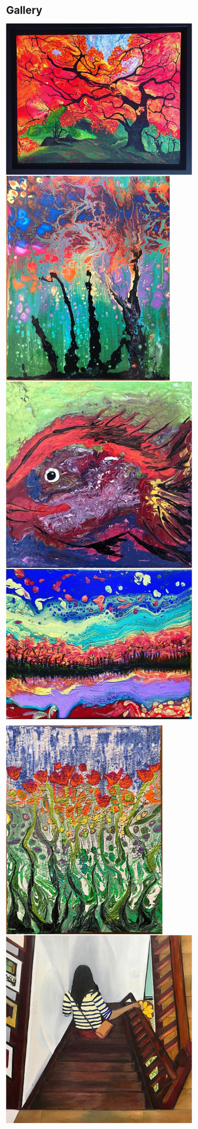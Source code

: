 
# Gallery

<script src="//code.jquery.com/jquery-3.3.1.min.js"></script>

<link rel="stylesheet" href="https://cdn.jsdelivr.net/gh/fancyapps/fancybox@3.5.7/dist/jquery.fancybox.min.css" />
<script src="https://cdn.jsdelivr.net/gh/fancyapps/fancybox@3.5.7/dist/jquery.fancybox.min.js"></script>


<a data-fancybox="gallery" href="firetree.jpg"><img src="firetree.jpg"></a>
<a data-fancybox="gallery" href="burning tree.PNG"><img src="burning tree.PNG"></a>
<a data-fancybox="gallery" href="Fish.PNG"><img src="Fish.PNG"></a>
<a data-fancybox="gallery" href="Autumn.PNG"><img src="Autumn.PNG"></a>


<a data-fancybox="gallery" href="RootingFlower.PNG"><img src="RootingFlower.PNG"></a>
<a data-fancybox="gallery" href="StairwayToForever.PNG"><img src="StairwayToForever.PNG"></a>

